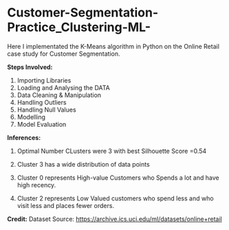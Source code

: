 # Customer-Segmentation-Practice_Clustering-ML-
Here I  implementated the K-Means algorithm in Python on the Online Retail case study for Customer Segmentation. 

**Steps Involved:**
1. Importing Libraries
2. Loading and Analysing the DATA
3. Data Cleaning & Manipulation
4. Handling Outliers
5. Handling Null Values
6. Modelling 
7. Model Evaluation

**Inferences:**
1. Optimal Number CLusters were 3   with best Silhouette Score =0.54

2. Cluster 3 has a wide distribution of data  points 

3. Cluster 0 represents High-value Customers who Spends a lot and have high recency. 

4. Cluster 2 represents Low Valued customers who spend less and who visit less and places fewer orders. 

**Credit:**
Dataset Source: https://archive.ics.uci.edu/ml/datasets/online+retail 
